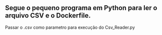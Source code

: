 ## Segue o pequeno programa em Python para ler o arquivo CSV e o Dockerfile.

Passar o .csv como parametro para execução do Csv_Reader.py